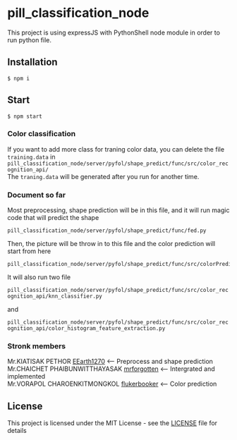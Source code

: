 # pill_classification_node
  
  This project is using expressJS with PythonShell node module in order to run python file.
  
## Installation
```
$ npm i
```
## Start
```
$ npm start
```
### Color classification
If you want to add more class for traning color data,
	you can delete the file `training.data` in 
	```
	pill_classification_node/server/pyfol/shape_predict/func/src/color_recognition_api/
	```<br>
The `traning.data` will be generated after you run for another time.

### Document so far

Most preprocessing, shape prediction will be in this file, and it will run magic code that will predict the shape

```
pill_classification_node/server/pyfol/shape_predict/func/fed.py
```
<p>Then, the picture will be throw in to this file and the color prediction will start from here</p>

```
pill_classification_node/server/pyfol/shape_predict/func/src/colorPredictor.py
```
<p>It will also run two file</p>

`pill_classification_node/server/pyfol/shape_predict/func/src/color_recognition_api/knn_classifier.py`<br>

and <br>

`pill_classification_node/server/pyfol/shape_predict/func/src/color_recognition_api/color_histogram_feature_extraction.py`<br>

### Stronk members
Mr.KIATISAK PETHOR [EEarth1270](https://github.com/EEarth1270) <-- Preprocess and shape prediction<br> 
Mr.CHAICHET PHAIBUNWITTHAYASAK [mrforgotten](https://github.com/mrforgotten) <-- Intergrated and implemented<br> 
Mr.VORAPOL CHAROENKITMONGKOL [flukerbooker](https://github.com/flukerbooker) <-- Color prediction<br> 
	
## License
This project is licensed under the MIT License - see the [LICENSE](LICENSE) file for details

